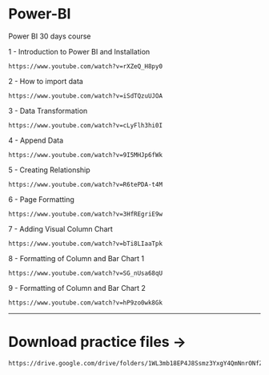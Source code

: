 # Power-BI

Power BI 30 days course

1 - Introduction to Power BI and Installation

    https://www.youtube.com/watch?v=rXZeQ_H8py0

2 - How to import data

    https://www.youtube.com/watch?v=iSdTQzuUJOA

3 - Data Transformation

    https://www.youtube.com/watch?v=cLyFlh3hi0I

4 - Append Data

    https://www.youtube.com/watch?v=9I5MHJp6fWk

5 - Creating Relationship

    https://www.youtube.com/watch?v=R6tePDA-t4M

6 - Page Formatting

    https://www.youtube.com/watch?v=3HfREgriE9w

7 - Adding Visual Column Chart

    https://www.youtube.com/watch?v=bTi8LIaaTpk

8 - Formatting of Column and Bar Chart 1

    https://www.youtube.com/watch?v=SG_nUsa68qU

9 - Formatting of Column and Bar Chart 2

    https://www.youtube.com/watch?v=hP9zo0wk8Gk


---------------------------------------------------

# Download practice files ->

    https://drive.google.com/drive/folders/1WL3mb18EP4J8Ssmz3YxgY4QmNnrONfZr